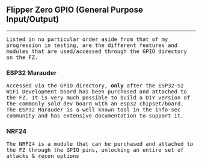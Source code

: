## Flipper Zero GPIO (General Purpose Input/Output) </br>
---

<tt>Listed in no particular order aside from that of my progression in testing, are the different features and modules that are used/accessed through the GPIO directory on the FZ.</tt></br>

### ESP32 Marauder </br>
<tt>Accessed via the GPIO directory, **only** after the ESP32-S2 WiFi Development board has been purchased and attached to the FZ. It is very much possible to build a DIY version of the commonly sold dev board with an esp32 chipset/board. The ESP32 Marauder is a well known tool in the info-sec community and has extensive documentation to support it.</tt></br>

### NRF24 </br>
<tt>The NRF24 is a module that can be purchased and attached to the FZ through the GPIO pins, unlocking an entire set of attacks & recon options</tt></br>
